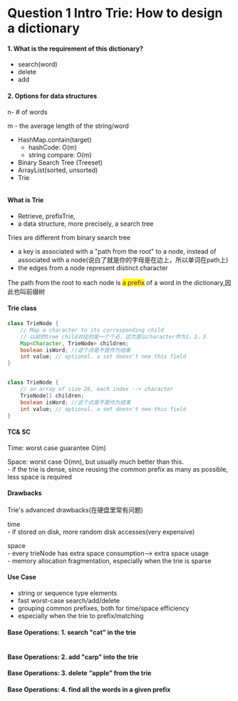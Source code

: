 # Question 1 Intro Trie: How to design a dictionary

#### 1. What is the requirement of this dictionary?

* search(word)
* delete
* add

#### 2. Options for data structures

n- # of words

m - the average length of the string/word

* HashMap.contain(target)
  * hashCode: O(m)
  * string compare: O(m)
* Binary Search Tree (Treeset)
* ArrayList(sorted, unsorted)
* Trie

<figure><img src="../../.gitbook/assets/Screenshot 2024-02-06 at 3.57.51 PM.png" alt=""><figcaption></figcaption></figure>

#### What is Trie

* Retrieve, prefixTrie,
* a data structure, more precisely, a search tree

Tries are different from binary search tree

* a key is associated with a "path from the root" to a node, instead of associated with a node(说白了就是你的字母是在边上，所以单词在path上)
* the edges from a node represent distinct character

The path from the root to each node is <mark style="color:purple;">a prefix</mark> of a word in the dictionary,因此也叫前缀树

#### Trie class

```java
class TrieNode {
    // Map a character to its corresponding child
    // 以前的tree child对应的是一个个点，这次是以character作为1，2，3
    Map<Character, TrieNode> children;
    boolean isWord; //这个点是不是作为结束
    int value; // optional. a set doesn't nee this field
}


class TrieNode {
    // an array of size 26, each index --> character
    TrieNode[] children;
    boolean isWord; //这个点是不是作为结束
    int value; // optional. a set doesn't nee this field
}
```

#### TC& SC

Time: worst case guarantee O(m)

Space: worst case O(mn), but usually much better than this. \
\- if the trie is dense, since reusing the common prefix as many as possible, less space is required

#### Drawbacks

Trie's advanced drawbacks(在硬盘里常有问题)

time\
\- if stored on disk, more random disk accesses(very expensive)

space\
\- every trieNode has extra space consumption--> extra space usage\
\- memory allocation fragmentation, especially when the trie is sparse

#### Use Case

* string or sequence type elements
* fast worst-case search/add/delete
* grouping common prefixes, both for time/space efficiency
* especially when the trie to prefix/matching



#### Base Operations: 1. search "cat" in the trie

```java
```

#### Base Operations: 2. add "carp" into the trie



#### Base Operations: 3. delete “apple” from the trie



#### Base Operations: 4. find all the words in a given prefix

